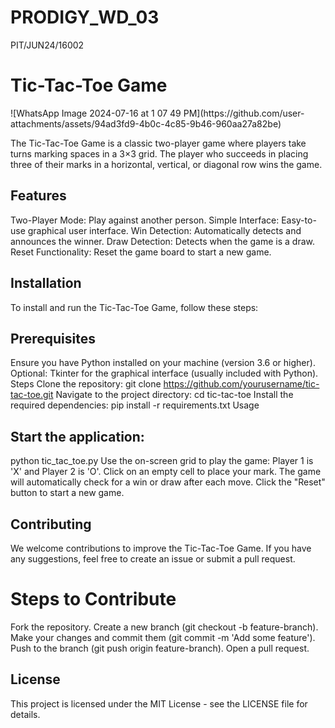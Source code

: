 # PRODIGY_WD_03
PIT/JUN24/16002

<h1>Tic-Tac-Toe Game</h1>
![WhatsApp Image 2024-07-16 at 1 07 49 PM](https://github.com/user-attachments/assets/94ad3fd9-4b0c-4c85-9b46-960aa27a82be)

The Tic-Tac-Toe Game is a classic two-player game where players take turns marking spaces in a 3×3 grid. The player who succeeds in placing three of their marks in a horizontal, vertical, or diagonal row wins the game.

## Features
Two-Player Mode: Play against another person.
Simple Interface: Easy-to-use graphical user interface.
Win Detection: Automatically detects and announces the winner.
Draw Detection: Detects when the game is a draw.
Reset Functionality: Reset the game board to start a new game.
## Installation
To install and run the Tic-Tac-Toe Game, follow these steps:

## Prerequisites
Ensure you have Python installed on your machine (version 3.6 or higher).
Optional: Tkinter for the graphical interface (usually included with Python).
Steps
Clone the repository:
git clone https://github.com/yourusername/tic-tac-toe.git
Navigate to the project directory:
cd tic-tac-toe
Install the required dependencies:
pip install -r requirements.txt
Usage
## Start the application:
python tic_tac_toe.py
Use the on-screen grid to play the game:
Player 1 is 'X' and Player 2 is 'O'.
Click on an empty cell to place your mark.
The game will automatically check for a win or draw after each move.
Click the "Reset" button to start a new game.
## Contributing
We welcome contributions to improve the Tic-Tac-Toe Game. If you have any suggestions, feel free to create an issue or submit a pull request.

# Steps to Contribute
Fork the repository.
Create a new branch (git checkout -b feature-branch).
Make your changes and commit them (git commit -m 'Add some feature').
Push to the branch (git push origin feature-branch).
Open a pull request.
## License
This project is licensed under the MIT License - see the LICENSE file for details.


